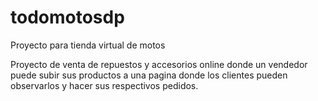 # todomotosdp

Proyecto para tienda virtual de motos

Proyecto de venta de repuestos y accesorios online donde un vendedor puede subir sus productos a una pagina donde los clientes pueden observarlos y hacer sus respectivos pedidos.

